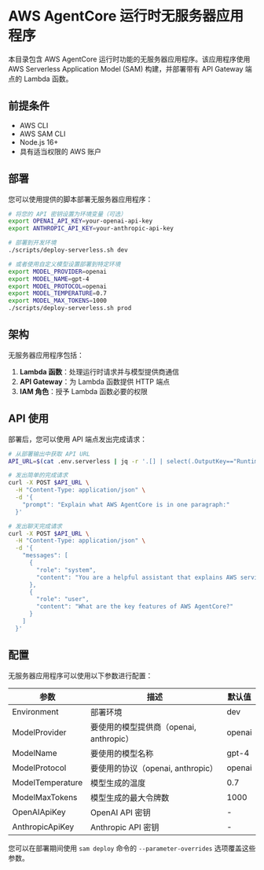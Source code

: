# AWS AgentCore 运行时无服务器应用程序

本目录包含 AWS AgentCore 运行时功能的无服务器应用程序。该应用程序使用 AWS Serverless Application Model (SAM) 构建，并部署带有 API Gateway 端点的 Lambda 函数。

## 前提条件

- AWS CLI
- AWS SAM CLI
- Node.js 16+
- 具有适当权限的 AWS 账户

## 部署

您可以使用提供的脚本部署无服务器应用程序：

```bash
# 将您的 API 密钥设置为环境变量（可选）
export OPENAI_API_KEY=your-openai-api-key
export ANTHROPIC_API_KEY=your-anthropic-api-key

# 部署到开发环境
./scripts/deploy-serverless.sh dev

# 或者使用自定义模型设置部署到特定环境
export MODEL_PROVIDER=openai
export MODEL_NAME=gpt-4
export MODEL_PROTOCOL=openai
export MODEL_TEMPERATURE=0.7
export MODEL_MAX_TOKENS=1000
./scripts/deploy-serverless.sh prod
```

## 架构

无服务器应用程序包括：

1. **Lambda 函数**：处理运行时请求并与模型提供商通信
2. **API Gateway**：为 Lambda 函数提供 HTTP 端点
3. **IAM 角色**：授予 Lambda 函数必要的权限

## API 使用

部署后，您可以使用 API 端点发出完成请求：

```bash
# 从部署输出中获取 API URL
API_URL=$(cat .env.serverless | jq -r '.[] | select(.OutputKey=="RuntimeApiUrl") | .OutputValue')

# 发出简单的完成请求
curl -X POST $API_URL \
  -H "Content-Type: application/json" \
  -d '{
    "prompt": "Explain what AWS AgentCore is in one paragraph:"
  }'

# 发出聊天完成请求
curl -X POST $API_URL \
  -H "Content-Type: application/json" \
  -d '{
    "messages": [
      {
        "role": "system",
        "content": "You are a helpful assistant that explains AWS services concisely."
      },
      {
        "role": "user",
        "content": "What are the key features of AWS AgentCore?"
      }
    ]
  }'
```

## 配置

无服务器应用程序可以使用以下参数进行配置：

| 参数 | 描述 | 默认值 |
|-----------|-------------|---------|
| Environment | 部署环境 | dev |
| ModelProvider | 要使用的模型提供商（openai, anthropic） | openai |
| ModelName | 要使用的模型名称 | gpt-4 |
| ModelProtocol | 要使用的协议（openai, anthropic） | openai |
| ModelTemperature | 模型生成的温度 | 0.7 |
| ModelMaxTokens | 模型生成的最大令牌数 | 1000 |
| OpenAIApiKey | OpenAI API 密钥 | - |
| AnthropicApiKey | Anthropic API 密钥 | - |

您可以在部署期间使用 `sam deploy` 命令的 `--parameter-overrides` 选项覆盖这些参数。